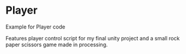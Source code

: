 # Player
Example for Player code


Features player control script for my final unity project and a small rock paper scissors game made in processing.
